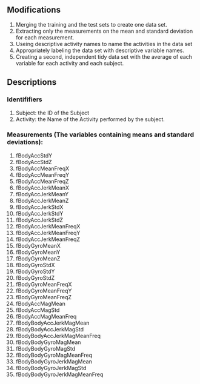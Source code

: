 ## Modifications
1. Merging the training and the test sets to create one data set.
2. Extracting only the measurements on the mean and standard deviation for each measurement.
3. Useing descriptive activity names to name the activities in the data set
4. Appropriately labeling the data set with descriptive variable names.
5. Creating a second, independent tidy data set with the average of each variable for each activity and each subject.

## Descriptions
### Identififiers
1. Subject: the ID of the Subject
2. Activity: the Name of the Activity performed by the subject.

### Measurements (The variables containing means and standard deviations):
1.	fBodyAccStdY
2.	fBodyAccStdZ
3.	fBodyAccMeanFreqX
4.	fBodyAccMeanFreqY
5.	fBodyAccMeanFreqZ
6.	fBodyAccJerkMeanX
7.	fBodyAccJerkMeanY
8.	fBodyAccJerkMeanZ
9.	fBodyAccJerkStdX
10.	fBodyAccJerkStdY
11.	fBodyAccJerkStdZ
12.	fBodyAccJerkMeanFreqX
13.	fBodyAccJerkMeanFreqY
14.	fBodyAccJerkMeanFreqZ
15.	fBodyGyroMeanX
16.	fBodyGyroMeanY
17.	fBodyGyroMeanZ
18.	fBodyGyroStdX
19.	fBodyGyroStdY
20.	fBodyGyroStdZ
21.	fBodyGyroMeanFreqX
22.	fBodyGyroMeanFreqY
23.	fBodyGyroMeanFreqZ
24.	fBodyAccMagMean
25.	fBodyAccMagStd
26.	fBodyAccMagMeanFreq
27.	fBodyBodyAccJerkMagMean
28.	fBodyBodyAccJerkMagStd
29.	fBodyBodyAccJerkMagMeanFreq
30.	fBodyBodyGyroMagMean
31.	fBodyBodyGyroMagStd
32.	fBodyBodyGyroMagMeanFreq
33.	fBodyBodyGyroJerkMagMean
34.	fBodyBodyGyroJerkMagStd
35.	fBodyBodyGyroJerkMagMeanFreq

